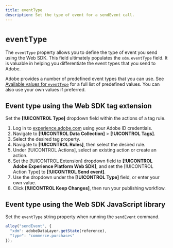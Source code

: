 ```yaml
---
title: eventType
description: Set the type of event for a sendEvent call.
---
```

# `eventType`

The `eventType` property allows you to define the type of event you send using the Web SDK. This field ultimately populates the `xdm.eventType` field. It is valuable in helping you differentiate the event types that you send to Adobe.

Adobe provides a number of predefined event types that you can use. See [Available values for `eventType`](/help/xdm/classes/experienceevent.md#accepted-values-for-eventtype) for a full list of predefined values. You can also use your own values if preferred.

## Event type using the Web SDK tag extension

Set the **[!UICONTROL Type]** dropdown field within the actions of a tag rule.

1. Log in to [experience.adobe.com](https://experience.adobe.com) using your Adobe ID credentials.
1. Navigate to **[!UICONTROL Data Collection]** > **[!UICONTROL Tags]**.
1. Select the desired tag property.
1. Navigate to **[!UICONTROL Rules]**, then select the desired rule.
1. Under [!UICONTROL Actions], select an existing action or create an action.
1. Set the [!UICONTROL Extension] dropdown field to **[!UICONTROL Adobe Experience Platform Web SDK]**, and set the [!UICONTROL Action Type] to **[!UICONTROL Send event]**.
1. Use the dropdown under the **[!UICONTROL Type]** field, or enter your own value.
1. Click **[!UICONTROL Keep Changes]**, then run your publishing workflow.

## Event type using the Web SDK JavaScript library

Set the `eventType` string property when running the `sendEvent` command.

```js
alloy("sendEvent", {
  "xdm": adobeDataLayer.getState(reference),
  "type": "commerce.purchases"
});
```
